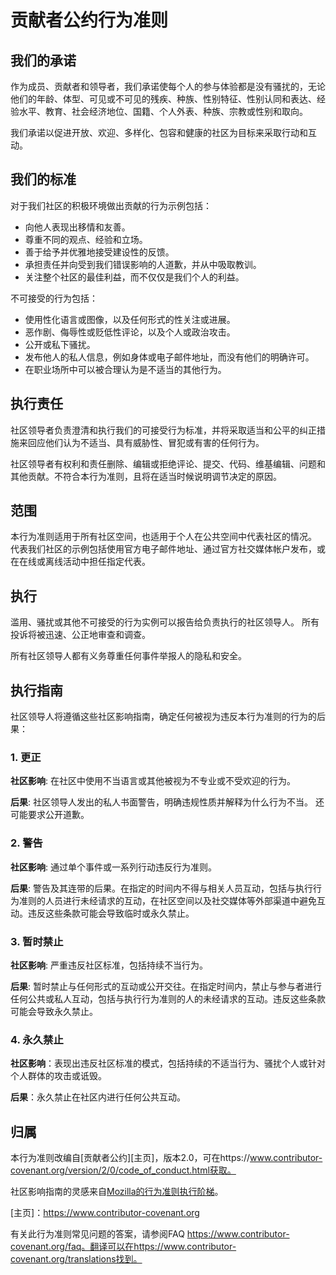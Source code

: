 # 贡献者公约行为准则

## 我们的承诺

作为成员、贡献者和领导者，我们承诺使每个人的参与体验都是没有骚扰的，无论他们的年龄、体型、可见或不可见的残疾、种族、性别特征、性别认同和表达、经验水平、教育、社会经济地位、国籍、个人外表、种族、宗教或性别和取向。

我们承诺以促进开放、欢迎、多样化、包容和健康的社区为目标来采取行动和互动。

## 我们的标准

对于我们社区的积极环境做出贡献的行为示例包括：

* 向他人表现出移情和友善。
* 尊重不同的观点、经验和立场。
* 善于给予并优雅地接受建设性的反馈。
* 承担责任并向受到我们错误影响的人道歉，并从中吸取教训。
* 关注整个社区的最佳利益，而不仅仅是我们个人的利益。

不可接受的行为包括：

* 使用性化语言或图像，以及任何形式的性关注或进展。
* 恶作剧、侮辱性或贬低性评论，以及个人或政治攻击。
* 公开或私下骚扰。
* 发布他人的私人信息，例如身体或电子邮件地址，而没有他们的明确许可。
* 在职业场所中可以被合理认为是不适当的其他行为。

## 执行责任

社区领导者负责澄清和执行我们的可接受行为标准，并将采取适当和公平的纠正措施来回应他们认为不适当、具有威胁性、冒犯或有害的任何行为。

社区领导者有权利和责任删除、编辑或拒绝评论、提交、代码、维基编辑、问题和其他贡献。不符合本行为准则，且将在适当时候说明调节决定的原因。

## 范围

本行为准则适用于所有社区空间，也适用于个人在公共空间中代表社区的情况。
代表我们社区的示例包括使用官方电子邮件地址、通过官方社交媒体帐户发布，或在在线或离线活动中担任指定代表。

## 执行

滥用、骚扰或其他不可接受的行为实例可以报告给负责执行的社区领导人。
所有投诉将被迅速、公正地审查和调查。

所有社区领导人都有义务尊重任何事件举报人的隐私和安全。

## 执行指南

社区领导人将遵循这些社区影响指南，确定任何被视为违反本行为准则的行为的后果：

### 1. 更正

**社区影响**: 在社区中使用不当语言或其他被视为不专业或不受欢迎的行为。

**后果**: 社区领导人发出的私人书面警告，明确违规性质并解释为什么行为不当。 还可能要求公开道歉。

### 2. 警告

**社区影响**: 通过单个事件或一系列行动违反行为准则。

**后果**: 警告及其连带的后果。在指定的时间内不得与相关人员互动，包括与执行行为准则的人员进行未经请求的互动，在社区空间以及社交媒体等外部渠道中避免互动。违反这些条款可能会导致临时或永久禁止。

### 3. 暂时禁止

**社区影响**: 严重违反社区标准，包括持续不当行为。

**后果**: 暂时禁止与任何形式的互动或公开交往。在指定时间内，禁止与参与者进行任何公共或私人互动，包括与执行行为准则的人的未经请求的互动。违反这些条款可能会导致永久禁止。

### 4. 永久禁止

**社区影响**：表现出违反社区标准的模式，包括持续的不适当行为、骚扰个人或针对个人群体的攻击或诋毁。

**后果**：永久禁止在社区内进行任何公共互动。

## 归属

本行为准则改编自[贡献者公约][主页]，版本2.0，可在https://www.contributor-covenant.org/version/2/0/code_of_conduct.html获取。

社区影响指南的灵感来自[Mozilla的行为准则执行阶梯](https://github.com/mozilla/diversity)。

[主页]：https://www.contributor-covenant.org

有关此行为准则常见问题的答案，请参阅FAQ https://www.contributor-covenant.org/faq。翻译可以在https://www.contributor-covenant.org/translations找到。
